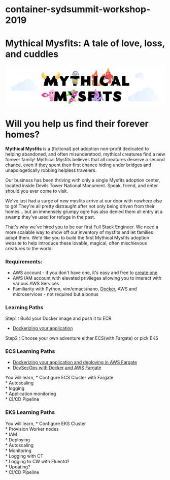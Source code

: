 # container-sydsummit-workshop-2019

# Mythical Mysfits: A tale of love, loss, and cuddles

![mysfits-welcome](/images/mysfits-welcome.png)

# Will you help us find their forever homes?

**Mythical Mysfits** is a (fictional) pet adoption non-profit dedicated to helping abandoned, and often misunderstood, mythical creatures find a new forever family! Mythical Mysfits believes that all creatures deserve a second chance, even if they spent their first chance hiding under bridges and unapologetically robbing helpless travelers.

Our business has been thriving with only a single Mysfits adoption center, located inside Devils Tower National Monument. Speak, friend, and enter should you ever come to visit.

We've just had a surge of new mysfits arrive at our door with nowhere else to go! They're all pretty distraught after not only being driven from their homes... but an immensely grumpy ogre has also denied them all entry at a swamp they've used for refuge in the past.

That's why we've hired you to be our first Full Stack Engineer. We need a more scalable way to show off our inventory of mysfits and let families adopt them. We'd like you to build the first Mythical Mysfits adoption website to help introduce these lovable, magical, often mischievous creatures to the world!

### Requirements:
* AWS account - if you don't have one, it's easy and free to [create one](https://aws.amazon.com/)
* AWS IAM account with elevated privileges allowing you to interact with various AWS Services
* Familiarity with Python, vim/emacs/nano, [Docker](https://www.docker.com/), AWS and microservices - not required but a bonus

### Learning Paths

Step1 : Build your Docker image and push it to ECR

* [Dockerizing your application](workshop-1/)

Step2 : Choose your own adventure either ECS(with Fargate) or pick EKS


### ECS Learning Paths

* [Dockerizing your application and deploying in AWS Fargate](workshop-1/)
* [DevSecOps with Docker and AWS Fargate](workshop-2/)

You will learn,
            * Configure ECS Cluster with Fargate  
            * Autoscaling  
            * logging  
            * Application monitoring  
            * CI/CD Pipeline  


### EKS Learning Paths
You will learn,
            * Configure EKS Cluster  
            * Provision Worker nodes  
            * IAM  
            * Deploying  
            * Autoscaling  
            * Monitoring  
            * Logging with CT  
            * Logging to CW with Fluentd?  
            * Updating?  
            * CI/CD Pipeline   


